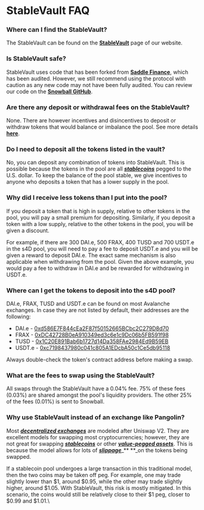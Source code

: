 # StableVault FAQ

### **Where can I find the StableVault?**

The StableVault can be found on the [**StableVault**](https://app.snowball.network/s4d-vault) page of our website.

### **Is StableVault safe?**

StableVault uses code that has been forked from [**Saddle Finance**](https://saddle.finance), which has been audited. However, we still recommend using the protocol with caution as any new code may not have been fully audited. You can review our code on the [**Snowball GitHub**](https://github.com/Snowball-Finance).

### Are there any deposit or withdrawal fees on the StableVault?

None. There are however incentives and disincentives to deposit or withdraw tokens that would balance or imbalance the pool. See more details [**here**](https://snowballs.gitbook.io/snowball-docs/products/stablevault#adding-liquidity-to-stablevault).

### **Do I need to deposit all the tokens listed in the vault?**

No, you can deposit any combination of tokens into StableVault. This is possible because the tokens in the pool are all [_**stablecoins**_](https://snowballs.gitbook.io/snowball-docs/resources/defi-glossary#stablecoin) pegged to the U.S. dollar. To keep the balance of the pool stable, we give incentives to anyone who deposits a token that has a lower supply in the pool.

### **Why did I receive less tokens than I put into the pool?**

If you deposit a token that is high in supply, relative to other tokens in the pool, you will pay a small premium for depositing. Similarly, if you deposit a token with a low supply, relative to the other tokens in the pool, you will be given a discount.

For example, if there are 300 DAI.e, 500 FRAX, 400 TUSD and 700 USDT.e in the s4D pool, you will need to pay a fee to deposit USDT.e and you will be given a reward to deposit DAI.e. The exact same mechanism is also applicable when withdrawing from the pool. Given the above example, you would pay a fee to withdraw in DAI.e and be rewarded for withdrawing in USDT.e.

### **Where can I get the tokens to deposit into the s4D pool?**

DAI.e, FRAX, TUSD and USDT.e can be found on most Avalanche exchanges. In case they are not listed by default, their addresses are the following:

* DAI.e - [0xd586E7F844cEa2F87f50152665BCbc2C279D8d70](https://cchain.explorer.avax.network/tokens/0xd586E7F844cEa2F87f50152665BCbc2C279D8d70/token-transfers)
* FRAX - [0xDC42728B0eA910349ed3c6e1c9Dc06b5FB591f98](https://cchain.explorer.avax.network/tokens/0xDC42728B0eA910349ed3c6e1c9Dc06b5FB591f98/token-transfers)
* TUSD - [0x1C20E891Bab6b1727d14Da358FAe2984Ed9B59EB](https://cchain.explorer.avax.network/tokens/0x1C20E891Bab6b1727d14Da358FAe2984Ed9B59EB/token-transfers)
* USDT.e - [0xc7198437980c041c805A1EDcbA50c1Ce5db95118](https://cchain.explorer.avax.network/tokens/0xc7198437980c041c805A1EDcbA50c1Ce5db95118/token-transfers)

Always double-check the token's contract address before making a swap.

### What are the fees to swap using the StableVault?

All swaps through the StableVault have a 0.04% fee. 75% of these fees (0.03%) are shared amongst the pool's liquidity providers. The other 25% of the fees (0.01%) is sent to Snowball.

### **Why use StableVault instead of an exchange like Pangolin?**

Most [_**decentralized exchanges**_](https://snowballs.gitbook.io/snowball-docs/resources/defi-glossary#decentralized-exchange-dex) are modeled after Uniswap V2. They are excellent models for swapping most cryptocurrencies; however, they are not great for swapping [_**stablecoins**_](https://snowballs.gitbook.io/snowball-docs/resources/defi-glossary#stablecoin) or other [_**value-pegged assets**_](https://snowballs.gitbook.io/snowball-docs/resources/defi-glossary#pegged-tokens). This is because the model allows for lots of [_**slippage**_](https://snowballs.gitbook.io/snowball-docs/resources/defi-glossary#slippage)_** **_on the tokens being swapped.

If a stablecoin pool undergoes a large transaction in this traditional model, then the two coins may be taken off peg. For example, one may trade slightly lower than $1, around $0.95, while the other may trade slightly higher, around $1.05. With StableVault, this risk is mostly mitigated. In this scenario, the coins would still be relatively close to their $1 peg, closer to $0.99 and $1.01.\
